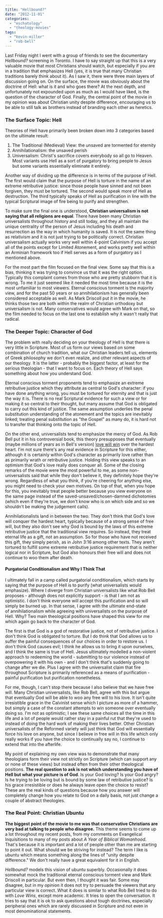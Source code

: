 ```yaml
---
title: "Hellbound?"
date: "2012-11-01"
categories: 
  - "eschatology"
  - "theology-movies"
tags: 
  - "kevin-miller"
  - "rob-bell"
---
```


Last Friday night I went with a group of friends to see the documentary _Hellbound?_ screening in Toronto. I have to say straight up that this is a very valuable movie that most Christians should watch, but especially if you are in a tradition that emphasizes Hell (yes, it is true that many Christian traditions barely think about it). As I saw it, there were three main layers of discussion going on. On the surface, the movie was obviously about the doctrine of Hell: what is it and who goes there? At the next depth, and unfortunately not expounded upon as much as I would have liked, is the question of the character of God. Finally, the central point of the movie in my opinion was about Christian unity despite difference, encouraging us to be able to still talk as brothers instead of branding each other as heretics.

<!--more-->

### The Surface Topic: Hell

Theories of Hell have primarily been broken down into 3 categories based on the ultimate result:

1. The Traditional (Medieval) View: the unsaved are tormented for eternity
2. Annihilationalism: the unsaved perish
3. Universalism: Christ's sacrifice covers everybody so all go to Heaven. Most variants use Hell as a sort of purgatory to bring people to Jesus but some variants essentially eliminate it entirely.

Another way of dividing up the difference is in terms of the purpose of Hell. The first would claim that the purpose of Hell is torture in the name of an extreme retributive justice: since those people have sinned and not been forgiven, they must be tortured. The second would speak more of Hell as destruction. The third typically speaks of Hell as purification in line with the typical Scriptural image of fire being to purify and strengthen.

To make sure the final one is understood, **Christian universalism is not saying that all religions are equal**. There have been many Christian universalists throughout history and still today, and they all maintain the unique centrality of the person of Jesus including his death and resurrection as the way in which humanity is saved. It is not the same thing as relativism and it is not just trying to be politically correct. Christian universalism actually works very well within 4-point Calvinism if you accept all of the points except for Limited Atonement, and works pretty well within an Arminian framework too if Hell serves as a form of purgatory as I mentioned above.

For the most part the film focused on the final view. Some say that this is a bias, thinking it was trying to convince us that it was the right option. Typically this complaint comes from those who are pretty stubborn that it is wrong. To me it just seemed like it needed the most time because it is the most unfamiliar to most viewers. Eternal conscious torment is the majority view, and for the past 50 years or so annihilationism has generally been considered acceptable as well. As Mark Driscoll put it in the movie, he thinks those two are both within the realm of Christian orthodoxy but universalism is not. Many conservatives would agree with Mark on that, so the film needed to focus on the last one to establish why it wasn't really that radical.

### The Deeper Topic: Character of God

The problem with really deciding on your theology of Hell is that there is very little in Scripture. Most of us form our views based on some combination of church tradition, what our Christian leaders tell us, elements of Greek philosophy we don't even realize, and other relevant aspects of our theology. It is the latter - probably the biggest factor, at least for the serious theologian - that I want to focus on. Each theory of Hell says something about how you understand God.

Eternal conscious torment proponents tend to emphasize an extreme retributive justice which they attribute as central to God's character: if you have done anything wrong, you must be tortured for eternity and that is just the way it is. There is no real Scriptural evidence for such a view or for making it so central to their thought, but many assume that God is obligated to carry out this kind of justice. The same assumption underlies the penal substitution understanding of the atonement and the topics are inevitably linked; treating penal substitution as "the Gospel" as many do, it is hard not to transfer that thinking onto the topic of Hell.

On the other end, universalists tend to emphasize the mercy of God. As Rob Bell put it in his controversial book, this theory presupposes that eventually (maybe millions of years as in Bell's version) [love will win](http://anabaptistredux.com/love-wins-by-rob-bell/ "Love Wins by Rob Bell") over the hardest heart. I'm not sure there's any real evidence in Scripture for this either, although it is certainly within God's character as primarily love rather than as primarily wrath or retributive justice. Holding this view speaks to an optimism that God's love really does conquer all. Some of the closing remarks of the movie were the most powerful to me, as some non-universalists said that while they don't believe it, they definitely hope they're wrong. Regardless of what you think, if you're cheering for anything else, you might need to check your own motives. On top of that, when you hope for this, you inevitably treat people better because you view everyone on the same page instead of the saved-unsaved/chosen-damned dichotomies (which even if they're true, we don't know who is on which side and so we shouldn't be making the judgement calls).

Annihilationalists land in between the two. They don't think that God's love will conquer the hardest heart, typically because of a strong sense of free will, but they also don't see why God is bound by the laws of this extreme retributive justice that the traditional view requires. So instead, they treat eternal life as a gift, not an assumption. So for those who have not received this gift, they simply perish, as in John 3:16 among other texts. They aren't tortured to fulfill some extreme retributive justice requirement that is neither logical nor in Scripture, but God also honours their free will and does not continue to woo them after death.

#### Purgatorial Conditionalism and Why I Think That

I ultimately fall in a camp called purgatorial conditionalism, which starts by saying that the purpose of Hell is to purify (what universalists would emphasize). Where I diverge from Christian universalists like what Rob Bell proposes - although does not explicitly support - is that I am not as optimistic. I don't think everyone will accept this purification and so will simply be burned up. In that sense, I agree with the ultimate end-state of annihilationalism while agreeing with universalists on the purpose of Hell. Why? Two main theological positions have shaped this view for me which again go back to the character of God.

The first is that God is a god of restorative justice, not of retributive justice. I don't think God is obligated to torture. But I do think that God allows us to suffer the painful consequences of our choices in order to restore us. I don't think God causes evil; I think he allows us to bring it upon ourselves, and I think the same is true of Hell. Jesus ultimately modelled a non-violent approach to redeeming the world - submitting to our violence instead of overpowering it with his own - and I don't think that's suddenly going to change after we die. Plus I agree with the universalist claim that fire throughout Scripture is primarily referenced as a means of purification - painful purification but purification nonetheless.

For me, though, I can't stop there because I also believe that we have free will. Many Christian universalists, like Rob Bell, agree with this but argue that eventually God will be able to woo any free will to his love. It isn't quite irresistible grace in the Calvinist sense which I picture as more of a hammer, but simply a case of the constant attempts to win someone over eventually doing so. I'm not as optimistic; I see these same choices all the time in this life and a lot of people would rather stay in a painful rut that they're used to instead of doing the hard work of making their lives better. Other Christian universalists of the Reformed variety will just think that God will essentially force his love on anyone, but since I believe in free will in this life which only really works if you have the choice to continually say no, I continue to extend that into the afterlife.

My point of explaining my own view was to demonstrate that many theologians form their view not strictly on Scripture (which can support any or none of these views) but instead often from their other theological positions. **The real question to ask is not which understanding you have of Hell but what your picture is of God**. Is your God loving? Is your God angry? Is he trying to be loving but is bound by some law of retributive justice? Is his grace irresistible or does he always leave open the choice to resist? These are the real kinds of questions because how you answer will completely change how you relate to God on a daily basis, not just change a couple of abstract theologies.

### The Real Point: Christian Ubuntu

**The biggest point of the movie to me was that conservative Christians are very bad at talking to people who disagree.** This theme seems to come up a lot throughout my recent posts, from my comments on Evangelical Inquisitions to many of my posts about _A Year of Biblical Womanhood_. That's because it is important and a lot of people other than me are starting to point it out. What should we be striving for instead? The term I like is ubuntu which means something along the lines of "unity despite difference." We don't really have a great equivalent for it in English.

_Hellbound?_ models this vision of ubuntu superbly. Occasionally it does somewhat mock the traditional eternal conscious torment view and Mark Driscoll in particular. But even then, I thought it was fair. Some may disagree, but in my opinion it does not try to persuade the viewers that any particular view is correct. What it does is similar to what Rob Bell tried to do with _Love Wins_, except more academic. It tries to open the conversation. It tries to say that it is ok to ask questions about tough doctrines, especially peripheral ones which are rarely discussed in Scripture and not even in most denominational statements.
